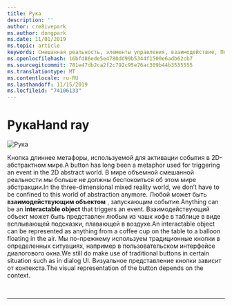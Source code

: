 ```yaml
---
title: Рука
description: ''
author: cre8ivepark
ms.author: dongpark
ms.date: 11/01/2019
ms.topic: article
keywords: Смешанная реальность, элементы управления, взаимодействие, Пользовательский интерфейс, UX
ms.openlocfilehash: 16bfd86ede5e4780dd99b5344f1500e6adb62cb7
ms.sourcegitcommit: 781e47db2ca2f2c792c95e76ac309b44b3535555
ms.translationtype: MT
ms.contentlocale: ru-RU
ms.lasthandoff: 11/15/2019
ms.locfileid: "74106133"
---
```

# <a name="hand-ray"></a><span data-ttu-id="698f8-103">Рука</span><span class="sxs-lookup"><span data-stu-id="698f8-103">Hand ray</span></span>

![Рука](images/UX/UX_Hero_HandRay.jpg)

<span data-ttu-id="698f8-105">Кнопка длиннее метафоры, используемой для активации события в 2D-абстрактном мире.</span><span class="sxs-lookup"><span data-stu-id="698f8-105">A button has long been a metaphor used for triggering an event in the 2D abstract world.</span></span> <span data-ttu-id="698f8-106">В мире объемной смешанной реальности мы больше не должны беспокоиться об этом мире абстракции.</span><span class="sxs-lookup"><span data-stu-id="698f8-106">In the three-dimensional mixed reality world, we don’t have to be confined to this world of abstraction anymore.</span></span> <span data-ttu-id="698f8-107">Любой может быть **взаимодействующим объектом** , запускающим событие.</span><span class="sxs-lookup"><span data-stu-id="698f8-107">Anything can be an **interactable object** that triggers an event.</span></span> <span data-ttu-id="698f8-108">Взаимодействующий объект может быть представлен любым из чашк кофе в таблице в виде всплывающей подсказки, плавающей в воздухе.</span><span class="sxs-lookup"><span data-stu-id="698f8-108">An interactable object can be represented as anything from a coffee cup on the table to a balloon floating in the air.</span></span> <span data-ttu-id="698f8-109">Мы по-прежнему используем традиционные кнопки в определенных ситуациях, например в пользовательском интерфейсе диалогового окна.</span><span class="sxs-lookup"><span data-stu-id="698f8-109">We still do make use of traditional buttons in certain situation such as in dialog UI.</span></span> <span data-ttu-id="698f8-110">Визуальное представление кнопки зависит от контекста.</span><span class="sxs-lookup"><span data-stu-id="698f8-110">The visual representation of the button depends on the context.</span></span>

<br>

---
